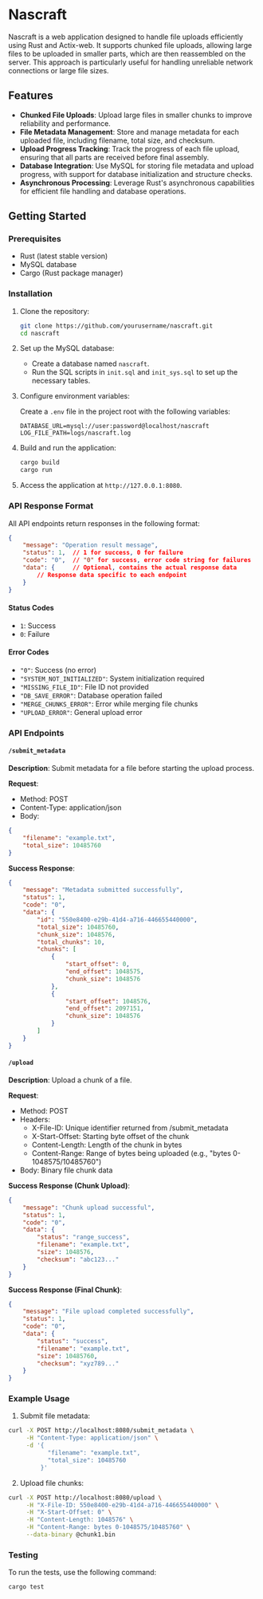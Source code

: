 # Nascraft

Nascraft is a web application designed to handle file uploads efficiently using Rust and Actix-web. It supports chunked file uploads, allowing large files to be uploaded in smaller parts, which are then reassembled on the server. This approach is particularly useful for handling unreliable network connections or large file sizes.

## Features

- **Chunked File Uploads**: Upload large files in smaller chunks to improve reliability and performance.
- **File Metadata Management**: Store and manage metadata for each uploaded file, including filename, total size, and checksum.
- **Upload Progress Tracking**: Track the progress of each file upload, ensuring that all parts are received before final assembly.
- **Database Integration**: Use MySQL for storing file metadata and upload progress, with support for database initialization and structure checks.
- **Asynchronous Processing**: Leverage Rust's asynchronous capabilities for efficient file handling and database operations.

## Getting Started

### Prerequisites

- Rust (latest stable version)
- MySQL database
- Cargo (Rust package manager)

### Installation

1. Clone the repository:

   ```bash
   git clone https://github.com/yourusername/nascraft.git
   cd nascraft
   ```

2. Set up the MySQL database:

   - Create a database named `nascraft`.
   - Run the SQL scripts in `init.sql` and `init_sys.sql` to set up the necessary tables.

3. Configure environment variables:

   Create a `.env` file in the project root with the following variables:

   ```env
   DATABASE_URL=mysql://user:password@localhost/nascraft
   LOG_FILE_PATH=logs/nascraft.log
   ```

4. Build and run the application:

   ```bash
   cargo build
   cargo run
   ```

5. Access the application at `http://127.0.0.1:8080`.

### API Response Format

All API endpoints return responses in the following format:

```json
{
    "message": "Operation result message",
    "status": 1,  // 1 for success, 0 for failure
    "code": "0",  // "0" for success, error code string for failures
    "data": {     // Optional, contains the actual response data
        // Response data specific to each endpoint
    }
}
```

#### Status Codes
- `1`: Success
- `0`: Failure

#### Error Codes
- `"0"`: Success (no error)
- `"SYSTEM_NOT_INITIALIZED"`: System initialization required
- `"MISSING_FILE_ID"`: File ID not provided
- `"DB_SAVE_ERROR"`: Database operation failed
- `"MERGE_CHUNKS_ERROR"`: Error while merging file chunks
- `"UPLOAD_ERROR"`: General upload error

### API Endpoints

#### `/submit_metadata`

**Description**: Submit metadata for a file before starting the upload process.

**Request**:
- Method: POST
- Content-Type: application/json
- Body:
```json
{
    "filename": "example.txt",
    "total_size": 10485760
}
```

**Success Response**:
```json
{
    "message": "Metadata submitted successfully",
    "status": 1,
    "code": "0",
    "data": {
        "id": "550e8400-e29b-41d4-a716-446655440000",
        "total_size": 10485760,
        "chunk_size": 1048576,
        "total_chunks": 10,
        "chunks": [
            {
                "start_offset": 0,
                "end_offset": 1048575,
                "chunk_size": 1048576
            },
            {
                "start_offset": 1048576,
                "end_offset": 2097151,
                "chunk_size": 1048576
            }
        ]
    }
}
```

#### `/upload`

**Description**: Upload a chunk of a file.

**Request**:
- Method: POST
- Headers:
  - X-File-ID: Unique identifier returned from /submit_metadata
  - X-Start-Offset: Starting byte offset of the chunk
  - Content-Length: Length of the chunk in bytes
  - Content-Range: Range of bytes being uploaded (e.g., "bytes 0-1048575/10485760")
- Body: Binary file chunk data

**Success Response (Chunk Upload)**:
```json
{
    "message": "Chunk upload successful",
    "status": 1,
    "code": "0",
    "data": {
        "status": "range_success",
        "filename": "example.txt",
        "size": 1048576,
        "checksum": "abc123..."
    }
}
```

**Success Response (Final Chunk)**:
```json
{
    "message": "File upload completed successfully",
    "status": 1,
    "code": "0",
    "data": {
        "status": "success",
        "filename": "example.txt",
        "size": 10485760,
        "checksum": "xyz789..."
    }
}
```

### Example Usage

1. Submit file metadata:
```bash
curl -X POST http://localhost:8080/submit_metadata \
     -H "Content-Type: application/json" \
     -d '{
           "filename": "example.txt",
           "total_size": 10485760
         }'
```

2. Upload file chunks:
```bash
curl -X POST http://localhost:8080/upload \
     -H "X-File-ID: 550e8400-e29b-41d4-a716-446655440000" \
     -H "X-Start-Offset: 0" \
     -H "Content-Length: 1048576" \
     -H "Content-Range: bytes 0-1048575/10485760" \
     --data-binary @chunk1.bin
```

### Testing

To run the tests, use the following command:

```bash
cargo test
```